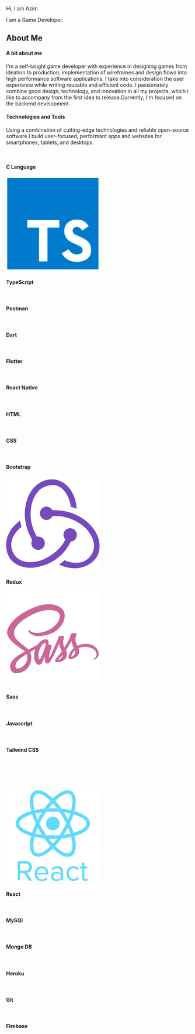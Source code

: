 <span class="block text-black">Hi, I am Azim</span>
<p class="mt-3 text-base text-black sm:mt-5 sm:text-lg sm:max-w-xl sm:mx-auto md:mt-5 md:text-xl lg:mx-0">I am a Game Developer.</p>

<div class="max-w-7xl mx-auto x-4 sm:px-6 lg:px-8 px-4 md:mt-0 pt-24 pb-12"><h2 class="text-5xl font-bold px-4 md:px-0 text-center">About Me</h2><div><div><h4 class="mt-12 text-3xl font-semibold text-blue-500">A bit about me</h4><p class="mt-4 text-xl text-justify text-gray-500">I'm a self-taught game developer with experience in designing games from ideation to production, implementation of wireframes and design flows into high performance software applications. I take into consideration the user experience while writing reusable and efficient code. I passionately combine good design, technology, and innovation in all my projects, which I like to accompany from the first idea to release.Currently, I'm focused on the backend development.</p></div><div><h4 class="mt-12 text-3xl font-semibold text-blue-500">Technologies and Tools</h4><p class="mt-4 text-xl text-justify text-gray-500">Using a combination of cutting-edge technologies and reliable open-source software I build user-focused, performant apps and websites for smartphones, tablets, and desktops.</p></div><div class="flex flex-wrap mt-8 flex flex-wrap justify-between "><div class="py-2 px-4 bg-gray-50 md:m-4 mx-2 mt-6 rounded-lg flex items-center hover:scale-125 cursor-pointer md:w-48 w-40" style="opacity: 1; transform: none;"><img alt="" src="https://cdn.jsdelivr.net/gh/devicons/devicon/icons/c/c-plain.svg" class="w-12"><h4 class="text-md ml-4">C Language</h4></div><div class="py-2 px-4 bg-gray-50 md:m-4 mx-2 mt-6 rounded-lg flex items-center hover:scale-125 cursor-pointer md:w-48 w-40" style="opacity: 1; transform: none;"><img alt="" src="https://raw.githubusercontent.com/devicons/devicon/master/icons/typescript/typescript-original.svg" class="w-12"><h4 class="text-md ml-4">TypeScript</h4></div></div><div class="py-2 px-4 bg-gray-50 md:m-4 mx-2 mt-6 rounded-lg flex items-center hover:scale-125 cursor-pointer md:w-48 w-40" style="opacity: 1; transform: none;"><img alt="" src="https://www.vectorlogo.zone/logos/getpostman/getpostman-icon.svg" class="w-12"><h4 class="text-md ml-4">Postman</h4></div><div class="py-2 px-4 bg-gray-50 md:m-4 mx-2 mt-6 rounded-lg flex items-center hover:scale-125 cursor-pointer md:w-48 w-40" style="opacity: 1; transform: none;"><img alt="" src="https://cdn.jsdelivr.net/gh/devicons/devicon/icons/dart/dart-original.svg" class="w-12"><h4 class="text-md ml-4">Dart</h4></div><div class="py-2 px-4 bg-gray-50 md:m-4 mx-2 mt-6 rounded-lg flex items-center hover:scale-125 cursor-pointer md:w-48 w-40" style="opacity: 1; transform: none;"><img alt="" src="https://cdn.jsdelivr.net/gh/devicons/devicon/icons/flutter/flutter-plain.svg" class="w-12"><h4 class="text-md ml-4">Flutter</h4></div><div class="py-2 px-4 bg-gray-50 md:m-4 mx-2 mt-6 rounded-lg flex items-center hover:scale-125 cursor-pointer md:w-48 w-40" style="opacity: 1; transform: none;"><img alt="" src="https://pagepro.co/blog/wp-content/uploads/2020/03/react-native-logo-884x1024.png" class="w-12"><h4 class="text-md ml-4">React Native</h4></div><div class="py-2 px-4 bg-gray-50 md:m-4 mx-2 mt-6 rounded-lg flex items-center hover:scale-125 cursor-pointer md:w-48 w-40" style="opacity: 1; transform: none;"><img alt="" src="https://cdn.jsdelivr.net/gh/devicons/devicon/icons/html5/html5-original.svg" class="w-12"><h4 class="text-md ml-4">HTML</h4></div><div class="py-2 px-4 bg-gray-50 md:m-4 mx-2 mt-6 rounded-lg flex items-center hover:scale-125 cursor-pointer md:w-48 w-40" style="opacity: 1; transform: none;"><img alt="" src="https://cdn.jsdelivr.net/gh/devicons/devicon/icons/css3/css3-plain.svg" class="w-12"><h4 class="text-md ml-4">CSS</h4></div><div class="py-2 px-4 bg-gray-50 md:m-4 mx-2 mt-6 rounded-lg flex items-center hover:scale-125 cursor-pointer md:w-48 w-40" style="opacity: 1; transform: none;"><img alt="" src="https://cdn.jsdelivr.net/gh/devicons/devicon/icons/bootstrap/bootstrap-plain.svg" class="w-12"><h4 class="text-md ml-4">Bootstrap</h4></div><div class="py-2 px-4 bg-gray-50 md:m-4 mx-2 mt-6 rounded-lg flex items-center hover:scale-125 cursor-pointer md:w-48 w-40" style="opacity: 1; transform: none;"><img alt="" src="https://raw.githubusercontent.com/devicons/devicon/master/icons/redux/redux-original.svg" class="w-12"><h4 class="text-md ml-4">Redux</h4></div><div class="py-2 px-4 bg-gray-50 md:m-4 mx-2 mt-6 rounded-lg flex items-center hover:scale-125 cursor-pointer md:w-48 w-40" style="opacity: 1; transform: none;"><img alt="" src="https://raw.githubusercontent.com/devicons/devicon/master/icons/sass/sass-original.svg" class="w-12"><h4 class="text-md ml-4">Sass</h4></div><div class="py-2 px-4 bg-gray-50 md:m-4 mx-2 mt-6 rounded-lg flex items-center hover:scale-125 cursor-pointer md:w-48 w-40" style="opacity: 1; transform: none;"><img alt="" src="https://cdn.jsdelivr.net/gh/devicons/devicon/icons/javascript/javascript-original.svg" class="w-12"><h4 class="text-md ml-4">Javascript</h4></div><div class="py-2 px-4 bg-gray-50 md:m-4 mx-2 mt-6 rounded-lg flex items-center hover:scale-125 cursor-pointer md:w-48 w-40" style="opacity: 1; transform: none;"><img alt="" src="https://www.vectorlogo.zone/logos/tailwindcss/tailwindcss-icon.svg" class="w-12"><h4 class="text-md ml-4">Tailwind CSS</h4></div><div class="py-2 px-4 bg-gray-50 md:m-4 mx-2 mt-6 rounded-lg flex items-center hover:scale-125 cursor-pointer md:w-48 w-40" style="opacity: 1; transform: translateY(80px) translateZ(0px);"><img alt="" src="https://raw.githubusercontent.com/devicons/devicon/master/icons/react/react-original-wordmark.svg" class="w-12"><h4 class="text-md ml-4">React</h4></div><div class="py-2 px-4 bg-gray-50 md:m-4 mx-2 mt-6 rounded-lg flex items-center hover:scale-125 cursor-pointer md:w-48 w-40" style="opacity: 1; transform: translateY(80px) translateZ(0px);"><img alt="" src="https://cdn.jsdelivr.net/gh/devicons/devicon/icons/mysql/mysql-plain.svg" class="w-12"><h4 class="text-md ml-4">MySQl</h4></div><div class="py-2 px-4 bg-gray-50 md:m-4 mx-2 mt-6 rounded-lg flex items-center hover:scale-125 cursor-pointer md:w-48 w-40" style="opacity: 1; transform: translateY(80px) translateZ(0px);"><img alt="" src="https://cdn.jsdelivr.net/gh/devicons/devicon/icons/mongodb/mongodb-plain.svg" class="w-12"><h4 class="text-md ml-4">Mongo DB</h4></div><div class="py-2 px-4 bg-gray-50 md:m-4 mx-2 mt-6 rounded-lg flex items-center hover:scale-125 cursor-pointer md:w-48 w-40" style="opacity: 1; transform: translateY(80px) translateZ(0px);"><img alt="" src="https://cdn.jsdelivr.net/gh/devicons/devicon/icons/heroku/heroku-plain.svg" class="w-12"><h4 class="text-md ml-4">Heroku</h4></div><div class="py-2 px-4 bg-gray-50 md:m-4 mx-2 mt-6 rounded-lg flex items-center hover:scale-125 cursor-pointer md:w-48 w-40" style="opacity: 1; transform: translateY(80px) translateZ(0px);"><img alt="" src="https://cdn.jsdelivr.net/gh/devicons/devicon/icons/git/git-plain.svg" class="w-12"><h4 class="text-md ml-4">Git</h4></div><div class="py-2 px-4 bg-gray-50 md:m-4 mx-2 mt-6 rounded-lg flex items-center hover:scale-125 cursor-pointer md:w-48 w-40" style="opacity: 1; transform: translateY(80px) translateZ(0px);"><img alt="" src="https://www.vectorlogo.zone/logos/firebase/firebase-icon.svg" class="w-12"><h4 class="text-md ml-4">Firebase</h4></div></div></div></div>

